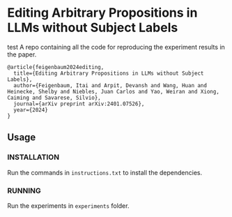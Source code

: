 # Editing Arbitrary Propositions in LLMs without Subject Labels
test
A repo containing all the code for reproducing the experiment results in the paper.

```
@article{feigenbaum2024editing,
  title={Editing Arbitrary Propositions in LLMs without Subject Labels},
  author={Feigenbaum, Itai and Arpit, Devansh and Wang, Huan and Heinecke, Shelby and Niebles, Juan Carlos and Yao, Weiran and Xiong, Caiming and Savarese, Silvio},
  journal={arXiv preprint arXiv:2401.07526},
  year={2024}
}
```

## Usage

### INSTALLATION

Run the commands in `instructions.txt` to install the dependencies.

### RUNNING

Run the experiments in `experiments` folder. 

